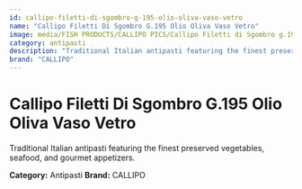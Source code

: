```yaml
---
id: callipo-filetti-di-sgombro-g-195-olio-oliva-vaso-vetro
name: "Callipo Filetti Di Sgombro G.195 Olio Oliva Vaso Vetro"
image: media/FISH PRODUCTS/CALLIPO PICS/Callipo Filetti di Sgombro g.195 olio oliva vaso vetro.png
category: antipasti
description: "Traditional Italian antipasti featuring the finest preserved vegetables, seafood, and gourmet appetizers."
brand: "CALLIPO"
---
```


# Callipo Filetti Di Sgombro G.195 Olio Oliva Vaso Vetro

Traditional Italian antipasti featuring the finest preserved vegetables, seafood, and gourmet appetizers.

**Category:** Antipasti
**Brand:** CALLIPO
